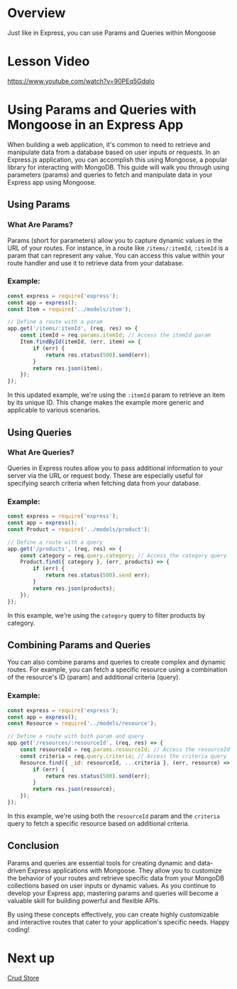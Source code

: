 
# Overview

Just like in Express, you can use Params and Queries within Mongoose

# Lesson Video

https://www.youtube.com/watch?v=90PEq5GdqIo

# Using Params and Queries with Mongoose in an Express App

When building a web application, it's common to need to retrieve and manipulate data from a database based on user inputs or requests. In an Express.js application, you can accomplish this using Mongoose, a popular library for interacting with MongoDB. This guide will walk you through using parameters (params) and queries to fetch and manipulate data in your Express app using Mongoose.

## Using Params

### What Are Params?

Params (short for parameters) allow you to capture dynamic values in the URL of your routes. For instance, in a route like `/items/:itemId`, `:itemId` is a param that can represent any value. You can access this value within your route handler and use it to retrieve data from your database.

### Example:

```jsx
const express = require('express');
const app = express();
const Item = require('../models/item');

// Define a route with a param
app.get('/items/:itemId', (req, res) => {
    const itemId = req.params.itemId; // Access the itemId param
    Item.findById(itemId, (err, item) => {
        if (err) {
            return res.status(500).send(err);
        }
        return res.json(item);
    });
});

```

In this updated example, we're using the `:itemId` param to retrieve an item by its unique ID. This change makes the example more generic and applicable to various scenarios.

## Using Queries

### What Are Queries?

Queries in Express routes allow you to pass additional information to your server via the URL or request body. These are especially useful for specifying search criteria when fetching data from your database.

### Example:

```jsx
const express = require('express');
const app = express();
const Product = require('../models/product');

// Define a route with a query
app.get('/products', (req, res) => {
    const category = req.query.category; // Access the category query
    Product.find({ category }, (err, products) => {
        if (err) {
            return res.status(500).send err);
        }
        return res.json(products);
    });
});

```

In this example, we're using the `category` query to filter products by category.

## Combining Params and Queries

You can also combine params and queries to create complex and dynamic routes. For example, you can fetch a specific resource using a combination of the resource's ID (param) and additional criteria (query).

### Example:

```jsx
const express = require('express');
const app = express();
const Resource = require('../models/resource');

// Define a route with both param and query
app.get('/resources/:resourceId', (req, res) => {
    const resourceId = req.params.resourceId; // Access the resourceId param
    const criteria = req.query.criteria; // Access the criteria query
    Resource.find({ _id: resourceId, ...criteria }, (err, resource) => {
        if (err) {
            return res.status(500).send(err);
        }
        return res.json(resource);
    });
});

```

In this example, we're using both the `resourceId` param and the `criteria` query to fetch a specific resource based on additional criteria.

## Conclusion

Params and queries are essential tools for creating dynamic and data-driven Express applications with Mongoose. They allow you to customize the behavior of your routes and retrieve specific data from your MongoDB collections based on user inputs or dynamic values. As you continue to develop your Express app, mastering params and queries will become a valuable skill for building powerful and flexible APIs.

By using these concepts effectively, you can create highly customizable and interactive routes that cater to your application's specific needs. Happy coding!

# Next up

[Crud Store](https://www.notion.so/Crud-Store-1a085902baf34de08ecaa99b58cd6ed2?pvs=21)